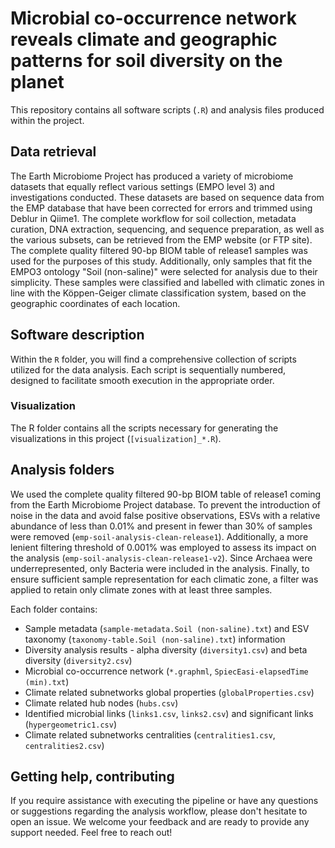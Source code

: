 # Microbial co-occurrence network reveals climate and geographic patterns for soil diversity on the planet

This repository contains all software scripts (`.R`) and analysis files produced within the project.

## Data retrieval
The Earth Microbiome Project has produced a variety of microbiome datasets that equally reflect various settings (EMPO level 3) and investigations conducted. These datasets are based on sequence data from the EMP database that have been corrected for errors and trimmed using Deblur in Qiime1. The complete workflow for soil collection, metadata curation, DNA extraction, sequencing, and sequence preparation, as well as the various subsets, can be retrieved from the EMP website (or FTP site). The complete quality filtered 90-bp BIOM table of release1 samples was used for the purposes of this study. Additionally, only samples that fit the EMPO3 ontology "Soil (non-saline)" were selected for analysis due to their simplicity. These samples were classified and labelled with climatic zones in line with the Köppen-Geiger climate classification system, based on the geographic coordinates of each location.

## Software description
Within the `R` folder, you will find a comprehensive collection of scripts utilized for the data analysis. Each script is sequentially numbered, designed to facilitate smooth execution in the appropriate order.

### Visualization
The R folder contains all the scripts necessary for generating the visualizations in this project (`[visualization]_*.R`).

## Analysis folders
We used the complete quality filtered 90-bp BIOM table of release1 coming from the Earth Microbiome Project database. To prevent the introduction of noise in the data and avoid false positive observations, ESVs with a relative abundance of less than 0.01% and present in fewer than 30% of samples were removed (`emp-soil-analysis-clean-release1`). Additionally, a more lenient filtering threshold of 0.001% was employed to assess its impact on the analysis (`emp-soil-analysis-clean-release1-v2`). Since Archaea were underrepresented, only Bacteria were included in the analysis. Finally, to ensure sufficient sample representation for each climatic zone, a filter was applied to retain only climate zones with at least three samples.

Each folder contains:
- Sample metadata (`sample-metadata.Soil (non-saline).txt`) and ESV taxonomy (`taxonomy-table.Soil (non-saline).txt`) information
- Diversity analysis results - alpha diversity (`diversity1.csv`) and beta diversity (`diversity2.csv`)
- Microbial co-occurrence network (`*.graphml`, `SpiecEasi-elapsedTime (min).txt`)
- Climate related subnetworks global properties (`globalProperties.csv`)
- Climate related hub nodes (`hubs.csv`)
- Identified microbial links (`links1.csv`, `links2.csv`) and significant links (`hypergeometric1.csv`)
- Climate related subnetworks centralities (`centralities1.csv`, `centralities2.csv`)

## Getting help, contributing
If you require assistance with executing the pipeline or have any questions or suggestions regarding the analysis workflow, please don't hesitate to open an issue. 
We welcome your feedback and are ready to provide any support needed. Feel free to reach out!
